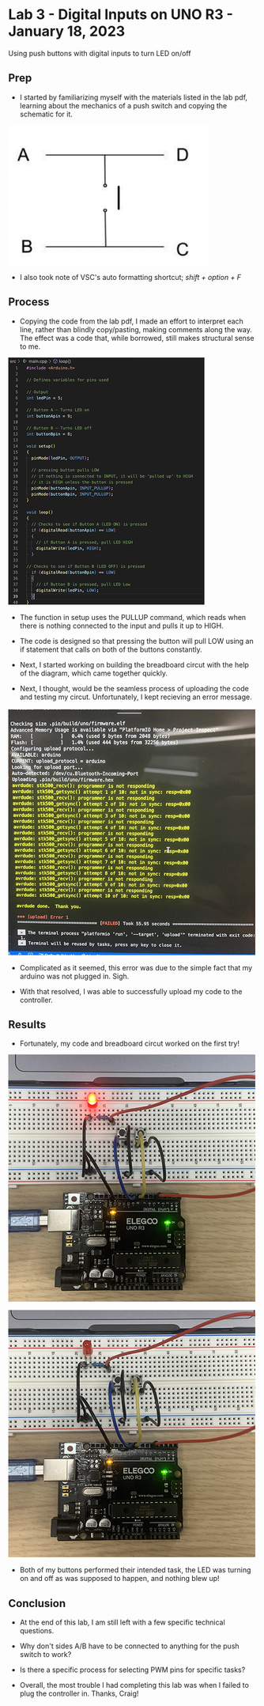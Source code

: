 # Lab 3 - Digital Inputs on UNO R3 - January 18, 2023

Using push buttons with digital inputs to turn LED on/off

## Prep

* I started by familiarizing myself with the materials listed in the lab pdf, learning about the mechanics of a push switch and copying the schematic for it.

![schematic for the layout of a push button](images/pushButtonSchematic.png)

* I also took note of VSC's auto formatting shortcut; *shift + option + F*

## Process

* Copying the code from the lab pdf, I made an effort to interpret each line, rather than blindly copy/pasting, making comments along the way. The effect was a code that, while borrowed, still makes structural sense to me.

![My lab 3 code with comments](images/l3Code.png)

* The function in setup uses the PULLUP command, which reads when there is nothing connected to the input and pulls it up to HIGH.

* The code is designed so that pressing the button will pull LOW using an if statement that calls on both of the buttons constantly.

* Next, I started working on building the breadboard circut with the help of the diagram, which came together quickly.

* Next, I thought, would be the seamless process of uploading the code and testing my circut. Unfortunately, I kept recieving an error message.

![Error message you get when your arduino isn't plugged in](images/l3Error.png)

* Complicated as it seemed, this error was due to the simple fact that my arduino was not plugged in. Sigh.

* With that resolved, I was able to successfully upload my code to the controller.

## Results

* Fortunately, my code and breadboard circut worked on the first try!

![Successful lab - LED On](images/l3On.png)

![Sucessful lab - LED Off](images/l3Off.png)

* Both of my buttons performed their intended task, the LED was turning on and off as was supposed to happen, and nothing blew up!

## Conclusion

* At the end of this lab, I am still left with a few specific technical questions.
* Why don't sides A/B have to be connected to anything for the push switch to work?
* Is there a specific process for selecting PWM pins for specific tasks?

* Overall, the most trouble I had completing this lab was when I failed to plug the controller in. Thanks, Craig!
